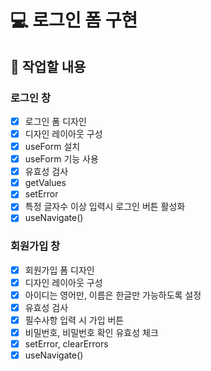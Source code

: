 # 💻 로그인 폼 구현

## 📝 작업할 내용

### 로그인 창

- [x] 로그인 폼 디자인
- [x] 디자인 레이아웃 구성
- [x] useForm 설치
- [x] useForm 기능 사용
- [x] 유효성 검사
- [x] getValues
- [x] setError
- [x] 특정 글자수 이상 입력시 로그인 버튼 활성화
- [x] useNavigate()

### 회원가입 창

- [x] 회원가입 폼 디자인
- [x] 디자인 레이아웃 구성
- [x] 아이디는 영어만, 이름은 한글만 가능하도록 설정
- [x] 유효성 검사
- [x] 필수사항 입력 시 가입 버튼
- [x] 비밀번호, 비밀번호 확인 유효성 체크
- [x] setError, clearErrors
- [x] useNavigate()
